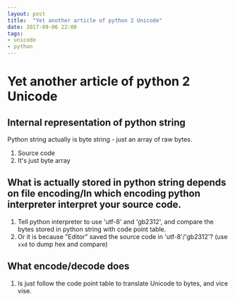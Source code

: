 ```yaml
---
layout: post
title:  "Yet another article of python 2 Unicode"
date: 2017-09-06 22:00
tags:
- unicode
- python
---
```


# Yet another article of python 2 Unicode

## Internal representation of python string

Python string actually is byte string - just an array of raw bytes.

1. Source code
2. It's just byte array

## What is actually stored in python string depends on file encoding/In which encoding python interpreter interpret your source code.

1. Tell python interpreter to use 'utf-8' and 'gb2312', and compare the bytes stored in python string with code point table.
2. Or it is because "Editor" saved the source code in 'utf-8'/'gb2312'? (use `xxd` to dump hex and compare)

## What encode/decode does

1. Is just follow the code point table to translate Unicode to bytes, and vice vise.
